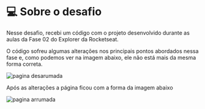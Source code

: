 # 💻 Sobre o desafio

Nesse desafio, recebi um código com o projeto desenvolvido durante as aulas da Fase 02 do Explorer da Rocketseat.

O código sofreu algumas alterações nos principais pontos abordados nessa fase e, como podemos ver na imagem abaixo, ele não está mais da mesma forma correta.

![pagina desarumada](https://github.com/peddroccas/treine.me/assets/78878140/3e2f01cf-5bc0-4b76-9b78-c1608b0c84d0)


Após as alterações a página ficou com a forma da imagem abaixo

![pagina arrumada](https://github.com/peddroccas/treine.me/assets/78878140/c7768bb9-c866-42d0-8f64-66d82f2d3daa)
